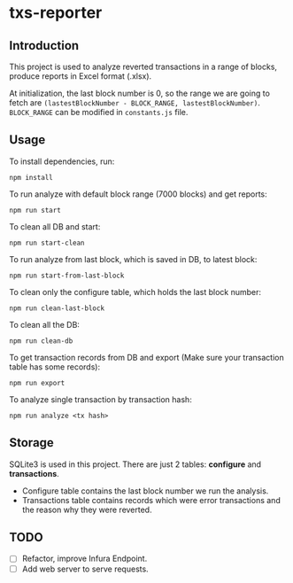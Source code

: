 # txs-reporter

## Introduction
This project is used to analyze reverted transactions in a range of blocks, produce reports in Excel format (.xlsx).

At initialization, the last block number is 0, so the range we are going to fetch are `(lastestBlockNumber - BLOCK_RANGE, lastestBlockNumber)`.
`BLOCK_RANGE` can be modified in `constants.js` file.

## Usage
To install dependencies, run:
```
npm install
```

To run analyze with default block range (7000 blocks) and get reports:
```
npm run start
```

To clean all DB and start:
```
npm run start-clean
```

To run analyze from last block, which is saved in DB, to latest block:
```
npm run start-from-last-block
```

To clean only the configure table, which holds the last block number:
```
npm run clean-last-block
```

To clean all the DB:
```
npm run clean-db
```

To get transaction records from DB and export (Make sure your transaction table has some records):
```
npm run export
```

To analyze single transaction by transaction hash:
```
npm run analyze <tx hash>
```

## Storage
SQLite3 is used in this project. There are just 2 tables: **configure** and **transactions**.
- Configure table contains the last block number we run the analysis.
- Transactions table contains records which were error transactions and the reason why they were reverted.

## TODO
- [ ] Refactor, improve Infura Endpoint.
- [ ] Add web server to serve requests.
